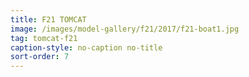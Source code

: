```yaml
---
title: F21 TOMCAT
image: /images/model-gallery/f21/2017/f21-boat1.jpg
tag: tomcat-f21
caption-style: no-caption no-title
sort-order: 7
---
```

